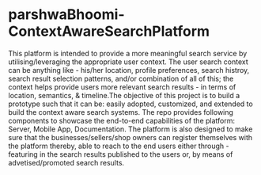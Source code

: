# parshwaBhoomi-ContextAwareSearchPlatform
This platform is intended to provide a more meaningful search service by utilising/leveraging the appropriate user context. The user search context can be anything like - his/her location, profile preferences, search histroy, search result selection patterns, and/or combination of all of this; the context helps provide users more relevant search results - in terms of location, semantics, & timeline.The objective of this project is to build a prototype such that it can be: easily adopted, customized, and extended to build the context aware search systems. The repo provides following components to showcase the end-to-end capabilities of the platform: Server, Mobile App, Documentation.
The platform is also designed to make sure that the businesses/sellers/shop owners can register themselves with the platform thereby, able to reach to the end users either through - featuring in the search results published to the users or, by means of advetised/promoted search results.
